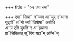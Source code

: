 +++
title = "०२ एषा स्या"

+++
एषा᳓ सिया᳓ न᳓व्यम् आ᳓युर् द᳓धाना  
गूढ्वी᳓ त᳓मो ज्यो᳓तिषोषा᳓ अबोधि  
अ᳓ग्र एति युवति᳓र् अ᳓ह्रयाणा  
प्रा᳓चिकितत् सू᳓रियं यज्ञ᳓म् अग्नि᳓म्